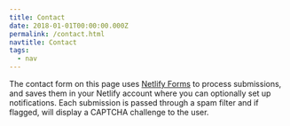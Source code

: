 ```yaml
---
title: Contact
date: 2018-01-01T00:00:00.000Z
permalink: /contact.html
navtitle: Contact
tags:
  - nav
---
```

The contact form on this page uses
[Netlify Forms](https://www.netlify.com/docs/form-handling/) to process
submissions, and saves them in your Netlify account where you can optionally
set up notifications. Each submission is passed through a spam filter and if
flagged, will display a CAPTCHA challenge to the user.
